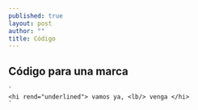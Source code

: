 ```yaml
---
published: true
layout: post
author: ""
title: Código
---
```



## Código para una marca

    `
    <hi rend="underlined"> vamos ya, <lb/> venga </hi>
    `